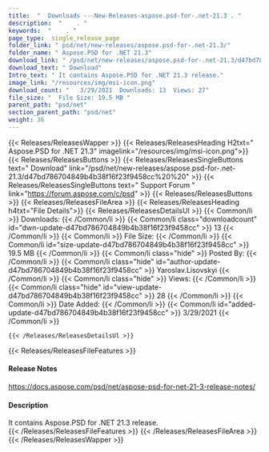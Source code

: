 ```yaml
---
title:  "  Downloads ---New-Releases-aspose.psd-for-.net-21.3 . " 
description:  "    . " 
keywords:  "    . " 
page_type:  single_release_page
folder_link: " psd/net/new-releases/aspose.psd-for-.net-21.3/"
folder_name: " Aspose.PSD for .NET 21.3"
download_link: " /psd/net/new-releases/aspose.psd-for-.net-21.3/d47bd786704849b4b38f16f23f9458cc"
download_text: " Download"
Intro_text: " It contains Aspose.PSD for .NET 21.3 release."
image_link: "/resources/img/msi-icon.png"
download_count: "   3/29/2021  Downloads: 13  Views: 27"
file_size: "  File Size: 19.5 MB "
parent_path: "psd/net"
section_parent_path: "psd/net"
weight: 36 
---
```


{{< Releases/ReleasesWapper >}}
  {{< Releases/ReleasesHeading H2txt=" Aspose.PSD for .NET 21.3" imagelink="/resources/img/msi-icon.png">}}
  {{< Releases/ReleasesButtons >}}
    {{< Releases/ReleasesSingleButtons text=" Download" link="/psd/net/new-releases/aspose.psd-for-.net-21.3/d47bd786704849b4b38f16f23f9458cc%20%20" >}}
    {{< Releases/ReleasesSingleButtons text=" Support Forum " link="https://forum.aspose.com/c/psd" >}}
  {{< Releases/ReleasesButtons >}}
  {{< Releases/ReleasesFileArea >}}
    {{< Releases/ReleasesHeading h4txt="File Details">}}
    {{< Releases/ReleasesDetailsUl >}}
            {{< Common/li  >}} Downloads: {{< /Common/li >}} 
      {{< Common/li class="downloadcount" id="dwn-update-d47bd786704849b4b38f16f23f9458cc" >}} 13 {{< /Common/li >}} 
      {{< Common/li  >}} File Size: {{< /Common/li >}} 
      {{< Common/li id="size-update-d47bd786704849b4b38f16f23f9458cc" >}} 19.5 MB {{< /Common/li >}} 
      {{< Common/li  class="hide" >}} Posted By: {{< /Common/li >}} 
      {{< Common/li class="hide" id="author-update-d47bd786704849b4b38f16f23f9458cc" >}} Yaroslav.Lisovskyi {{< /Common/li >}} 
      {{< Common/li class="hide"  >}} Views: {{< /Common/li >}} 
      {{< Common/li class="hide" id="view-update-d47bd786704849b4b38f16f23f9458cc" >}} 28 {{< /Common/li >}} 
      {{< Common/li  >}} Date Added: {{< /Common/li >}} 
      {{< Common/li id="added-update-d47bd786704849b4b38f16f23f9458cc" >}} 3/29/2021 {{< /Common/li >}} 

    {{< /Releases/ReleasesDetailsUl >}}

  {{< Releases/ReleasesFileFeatures >}}
      <h4>Release Notes</h4><div><a href="https://docs.aspose.com/psd/net/aspose-psd-for-net-21-3-release-notes/">https://docs.aspose.com/psd/net/aspose-psd-for-net-21-3-release-notes/</a></div><h4>Description</h4><div class="HTMLDescription">It contains Aspose.PSD for .NET 21.3 release.</div>
  {{< /Releases/ReleasesFileFeatures >}}
 {{< /Releases/ReleasesFileArea >}}
{{< /Releases/ReleasesWapper >}}


